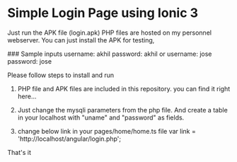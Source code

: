 # Simple Login Page using Ionic 3

Just run the APK file (login.apk) PHP files are hosted on my personnel webserver.
You can just install the APK for testing,
<p>### Sample inputs
username: akhil
password: akhil
      or
username: jose
password: jose</p>

Please follow steps to install and run
1) PHP file and APK files are included in this repository. you can find it right here...

2) Just change the mysqli parameters from the php file. And create a table in your localhost with "uname" and "password" as fields.

3) change below link in your pages/home/home.ts file
    var link = 'http://localhost/angular/login.php';
    
That's it
